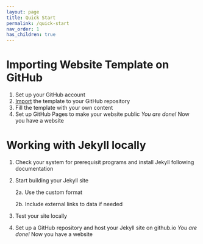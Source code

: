 ```yaml
---
layout: page
title: Quick Start
permalink: /quick-start
nav_order: 1
has_children: true
---
```


# Importing Website Template on GitHub

1. Set up your GitHub account
3. [Import](https://github.com/new/import) the template to your GitHub repository
4. Fill the template with your own content
5. Set up GitHub Pages to make your website public
_You are done!_ Now you have a website

# Working with Jekyll locally

1. Check your system for prerequisit programs and install Jekyll following documentation
2. Start building your Jekyll site

    2a. Use the custom format

    2b. Include external links to data if needed

3. Test your site locally

4. Set up a GitHub repository and host your Jekyll site on github.io
_You are done!_ Now you have a website
